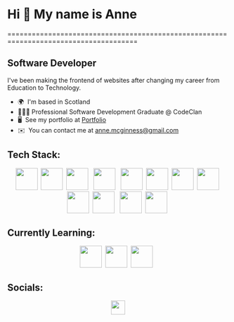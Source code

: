 <h1> Hi 👋 My name is Anne </h1>
======================================================================================

Software Developer
------------------------

I've been making the frontend of websites after changing my career from Education to Technology. 

* 🌍  I'm based in Scotland
* 👨🏻‍🎓  Professional Software Development Graduate @ CodeClan
* 🖥️  See my portfolio at <a href="/" target="_blank">Portfolio</a>
* ✉️  You can contact me at [anne.mcginness@gmail.com](mailto:anne.mcginness@gmail.com)




<h2>Tech Stack:</h2>
<div align="center">
<span>
  <img src="https://cdn.jsdelivr.net/gh/devicons/devicon/icons/javascript/javascript-original.svg" height=50px/>&nbsp;
  <img src="https://cdn.jsdelivr.net/gh/devicons/devicon/icons/react/react-original-wordmark.svg" height=50px/>&nbsp;
  <img src="https://cdn.jsdelivr.net/gh/devicons/devicon/icons/html5/html5-original-wordmark.svg" height=50px /> &nbsp;
  <img src="https://cdn.jsdelivr.net/gh/devicons/devicon/icons/css3/css3-original-wordmark.svg" height=50px/> &nbsp;
  <img src="https://cdn.jsdelivr.net/gh/devicons/devicon/icons/dot-net/dot-net-original.svg" height=50px/>&nbsp;
  <img src="https://cdn.jsdelivr.net/gh/devicons/devicon/icons/mocha/mocha-plain.svg" height=50px/>&nbsp;
  <img src="https://cdn.jsdelivr.net/npm/simple-icons@3.13.0/icons/adobe.svg" height=50px/>&nbsp;
  <img src= "https://cdn.jsdelivr.net/npm/simple-icons@3.13.0/icons/figma.svg" height=50px/>&nbsp;
  <img src="https://cdn.jsdelivr.net/npm/simple-icons@3.13.0/icons/azuredevops.svg" height=50px/>&nbsp;
  <img src="https://cdn.jsdelivr.net/gh/devicons/devicon/icons/postgresql/postgresql-original.svg" height=50px/> &nbsp;
  <img src="https://cdn.jsdelivr.net/gh/devicons/devicon/icons/nodejs/nodejs-plain-wordmark.svg" height=50px/>&nbsp;
  <img src="https://user-images.githubusercontent.com/108957679/221864279-fa907251-bad8-465a-b682-537dc92940dc.png" height=50px/>&nbsp;
</span>
  </div>


<h2>Currently Learning:</h2>
<div align="center">
  <span>
    <img src="https://cdn.jsdelivr.net/gh/devicons/devicon/icons/csharp/csharp-original.svg" height=50px/>&nbsp;
  <img src="https://cdn.jsdelivr.net/gh/devicons/devicon/icons/dot-net/dot-net-original.svg" height=50px/>&nbsp;
  <img src="https://cdn.jsdelivr.net/npm/simple-icons@3.13.0/icons/amazonaws.svg" height=50px/> &nbsp;
</span>
  </div>


<h2>Socials:</h2>

<p align="center"><a href="https://www.linkedin.com/in/anne-mcginness/" target="_blank" rel="noreferrer"><img src="https://raw.githubusercontent.com/danielcranney/readme-generator/main/public/icons/socials/linkedin.svg" width="32" height="32" /></a></p>
